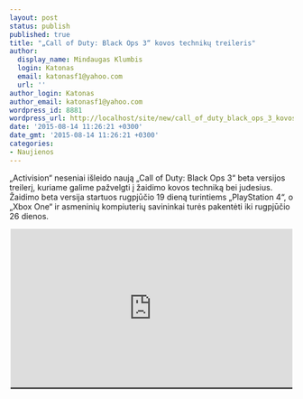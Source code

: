 ```yaml
---
layout: post
status: publish
published: true
title: "„Call of Duty: Black Ops 3“ kovos technikų treileris"
author:
  display_name: Mindaugas Klumbis
  login: Katonas
  email: katonasf1@yahoo.com
  url: ''
author_login: Katonas
author_email: katonasf1@yahoo.com
wordpress_id: 8881
wordpress_url: http://localhost/site/new/call_of_duty_black_ops_3_kovos_techniku_treileris__/
date: '2015-08-14 11:26:21 +0300'
date_gmt: '2015-08-14 11:26:21 +0300'
categories:
- Naujienos
---
```

<p>
	&bdquo;Activision&ldquo; neseniai i&scaron;leido naują &bdquo;Call of Duty: Black Ops 3&ldquo; beta versijos treilerį, kuriame galime pažvelgti į žaidimo kovos techniką bei judesius. Žaidimo beta versija startuos rugpjūčio 19 dieną turintiems &bdquo;PlayStation 4&ldquo;, o &bdquo;Xbox One&ldquo; ir asmeninių kompiuterių savininkai turės pakentėti iki rugpjūčio 26 dienos.</p>
<p style="text-align: center;">
	<span style="color: rgb(187, 187, 187); font-family: Roboto, Arial, Helvetica, sans-serif; font-size: 11px; line-height: 25px; white-space: nowrap; background-color: rgba(28, 28, 28, 0.8);"><iframe allowfullscreen="" frameborder="0" height="281" src="https://www.youtube.com/embed/kb4XIm_BiEY" width="500"></iframe></span></p>
